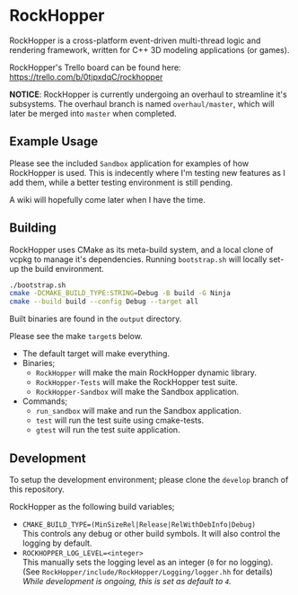 # RockHopper
RockHopper is a cross-platform event-driven multi-thread logic and rendering framework, written for C++ 3D modeling applications (or games).

RockHopper's Trello board can be found here: https://trello.com/b/0tjpxdqC/rockhopper

**NOTICE**: RockHopper is currently undergoing an overhaul to streamline it's subsystems. The overhaul branch is named `overhaul/master`, which will later be merged into `master` when completed.

## Example Usage
Please see the included `Sandbox` application for examples of how RockHopper is used.
This is indecently where I'm testing new features as I add them, while a better testing environment is still pending.

A wiki will hopefully come later when I have the time.

## Building
RockHopper uses CMake as its meta-build system, and a local clone of vcpkg to manage it's dependencies. Running `bootstrap.sh` will locally set-up the build environment.
```bash
./bootstrap.sh
cmake -DCMAKE_BUILD_TYPE:STRING=Debug -B build -G Ninja
cmake --build build --config Debug --target all
```
Built binaries are found in the `output` directory.

Please see the make `target`s below.
* The default target will make everything.
* Binaries;
    * `RockHopper` will make the main RockHopper dynamic library.
    * `RockHopper-Tests` will make the RockHopper test suite.
    * `RockHopper-Sandbox` will make the Sandbox application.
* Commands;
    * `run_sandbox` will make and run the Sandbox application.
    * `test` will run the test suite using cmake-tests.
    * `gtest` will run the test suite application.

## Development
To setup the development environment; please clone the `develop` branch of this repository.

RockHopper as the following build variables;

* `CMAKE_BUILD_TYPE=(MinSizeRel|Release|RelWithDebInfo|Debug)`
<br> This controls any debug or other build symbols. It will also control the logging by default.
* `ROCKHOPPER_LOG_LEVEL=<integer>`
<br> This manually sets the logging level as an integer (`0` for no logging). (See `RockHopper/include/RockHopper/Logging/logger.hh` for details)
<br> <i>While development is ongoing, this is set as default to `4`.</i>
